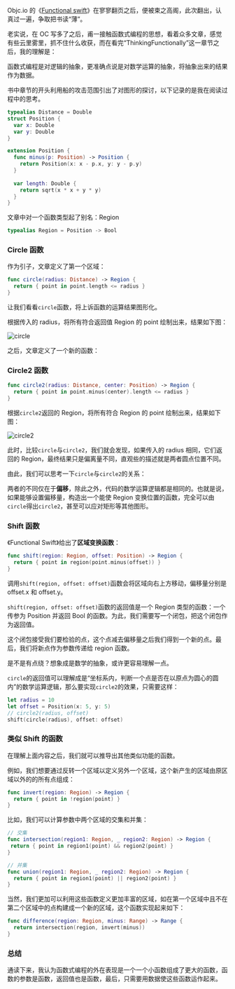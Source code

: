 Objc.io 的《[Functional swift](https://www.objc.io/books/functional-swift/)》在寥寥翻页之后，便被束之高阁，此次翻出，认真过一遍，争取把书读“薄”。

老实说，在 OC 写多了之后，甫一接触函数式编程的思想，看着众多文章，感觉有些云里雾里，抓不住什么收获，而在看完“ThinkingFunctionally”这一章节之后，我的理解是：

函数式编程是对逻辑的抽象，更准确点说是对数学运算的抽象，将抽象出来的结果作为数据。

书中章节的开头利用船的攻击范围引出了对图形的探讨，以下记录的是我在阅读过程中的思考。

```swift
typealias Distance = Double
struct Position {
  var x: Double
  var y: Double
}

extension Position {
  func minus(p: Position) -> Position {
    return Position(x: x - p.x, y: y - p.y)
  }
  
  var length: Double {
    return sqrt(x * x + y * y)
  }
}
```

文章中对一个函数类型起了别名：Region

```swift
typealias Region = Position -> Bool
```

### Circle 函数

作为引子，文章定义了第一个区域：

```swift
func circle(radius: Distance) -> Region {
  return { point in point.length <= radius }
}
```

让我们看看`circle`函数，将上诉函数的运算结果图形化。

根据传入的 radius，将所有符合返回值 Region 的 point 绘制出来，结果如下图：

![circle](http://ocpmjsr1z.bkt.clouddn.com/circle.png)

之后，文章定义了一个新的函数：

### Circle2 函数

```swift
func circle2(radius: Distance, center: Position) -> Region {
  return { point in point.minus(center).length <= radius }
}
```

根据`circle2`返回的 Region，将所有符合 Region 的 point 绘制出来，结果如下图：

![circle2](http://ocpmjsr1z.bkt.clouddn.com/circle2.png)

此时，比较`circle`与`circle2`，我们就会发现，如果传入的 radius 相同，它们返回的 Region，最终结果只是偏离量不同，直观些的描述就是两者圆点位置不同。

由此，我们可以思考一下`circle`与`circle2`的关系：

两者的不同仅在于**偏移**，除此之外，代码的数学运算逻辑都是相同的。也就是说，如果能够设置偏移量，构造出一个能使 Region 变换位置的函数，完全可以由`circle`得出`circle2`，甚至可以应对矩形等其他图形。

### Shift 函数

《Functional Swift》给出了**区域变换函数**：

```swift
func shift(region: Region, offset: Position) -> Region {
  return { point in region(point.minus(offset)) }
}
```

调用`shift(region, offset: offset)`函数会将区域向右上方移动，偏移量分别是 offset.x 和 offset.y。

`shift(region, offset: offset)`函数的返回值是一个 Region 类型的函数：一个传参为 Position 并返回 Bool 的函数。为此，我们需要写一个闭包，把这个闭包作为返回值。

这个闭包接受我们要检验的点，这个点减去偏移量之后我们得到一个新的点。最后，我们将新点作为参数传递给 region 函数。

是不是有点绕？想象成是数学的抽象，或许更容易理解一点。

`circle`的返回值可以理解成是“坐标系内，判断一个点是否在以原点为圆心的圆内”的数学运算逻辑，那么要实现`circle2`的效果，只需要这样：

```swift
let radius = 10
let offset = Position(x: 5, y: 5)
// circle2(radius, offset)
shift(circle(radius), offset: offset)
```

### 类似 Shift 的函数

在理解上面内容之后，我们就可以推导出其他类似功能的函数。

例如，我们想要通过反转一个区域以定义另外一个区域，这个新产生的区域由原区域以外的的所有点组成：

```swift
func invert(region: Region) -> Region {
  return { point in !region(point) }
}
```

比如，我们可以计算参数中两个区域的交集和并集：

```swift
// 交集
func intersection(region1: Region, _ region2: Region) -> Region {
 return { point in region1(point) && region2(point) } 
}

// 并集
func union(region1: Region, _ region2: Region) -> Region {
  return { point in region1(point) || region2(point) }
}
```

当然，我们更加可以利用这些函数定义更加丰富的区域，如在第一个区域中且不在第二个区域中的点构建成一个新的区域，这个函数实现起来如下：

```swift
func difference(region: Region, minus: Range) -> Range {
  return intersection(region, invert(minus))
}
```

### 总结

通读下来，我认为函数式编程的外在表现是一个一个小函数组成了更大的函数，函数的参数是函数，返回值也是函数，最后，只需要用数据使这些函数运作起来。